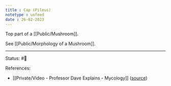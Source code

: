 ```yaml
---
title : Cap (Pileus)
notetype : unfeed
date : 26-02-2023
---
```


Top part of a [[Public/Mushroom]].

See [[Public/Morphology of a Mushroom]].


---
Status: #🌱 

References:
- [[Private/Video - Professor Dave Explains - Mycology]] ([source](https://www.youtube.com/watch?v=wqKNm_evkYA&list=PLybg94GvOJ9Hyyv_MD2Y7OPFxhnrKFsD6&ab_channel=ProfessorDaveExplains))
